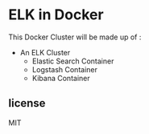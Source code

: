 
# ELK in Docker

This Docker Cluster will be made up of :

* An ELK Cluster
    * Elastic Search Container
    * Logstash Container     
    * Kibana Container
    

## license

MIT
